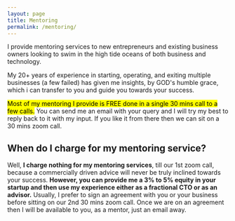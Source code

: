 ```yaml
---
layout: page
title: Mentoring
permalink: /mentoring/
---
```

I provide mentoring services to new entrepreneurs and existing business owners looking to swim in the high tide oceans of both business and technology. 

My 20+ years of experience in starting, operating, and exiting multiple businesses (a few failed) has given me insights, by GOD's humble grace, which i can transfer to you and guide you towards your success.

<mark>Most of my mentoring I provide is FREE done in a single 30 mins call to a few calls.</mark> You can send me an email with your query and I will try my best to reply back to it with my input. If you like it from there then we can sit on a 30 mins zoom call.

## When do I charge for my mentoring service?

Well, **I charge nothing for my mentoring services**, till our 1st zoom call, because a commercially driven advice will never be truly inclined towards your success. **However, you can provide me a 3% to 5% equity in your startup and then use my experience either as a fractional CTO or as an advisor.** Usually, I prefer to sign an agreement with you or your business before sitting on our 2nd 30 mins zoom call. Once we are on an agreement then I will be available to you, as a mentor, just an email away.
